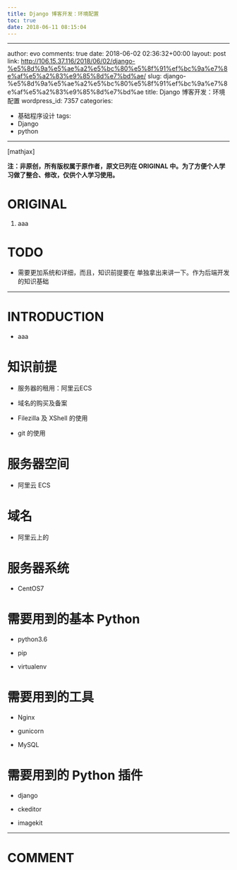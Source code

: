 ```yaml
---
title: Django 博客开发：环境配置
toc: true
date: 2018-06-11 08:15:04
---
```

---
author: evo
comments: true
date: 2018-06-02 02:36:32+00:00
layout: post
link: http://106.15.37.116/2018/06/02/django-%e5%8d%9a%e5%ae%a2%e5%bc%80%e5%8f%91%ef%bc%9a%e7%8e%af%e5%a2%83%e9%85%8d%e7%bd%ae/
slug: django-%e5%8d%9a%e5%ae%a2%e5%bc%80%e5%8f%91%ef%bc%9a%e7%8e%af%e5%a2%83%e9%85%8d%e7%bd%ae
title: Django 博客开发：环境配置
wordpress_id: 7357
categories:
- 基础程序设计
tags:
- Django
- python
---

<!-- more -->

[mathjax]

**注：非原创，所有版权属于原作者，原文已列在 ORIGINAL 中。为了方便个人学习做了整合、修改，仅供个人学习使用。**


# ORIGINAL





 	
  1. aaa




# TODO





 	
  * 需要更加系统和详细，而且，知识前提要在 单独拿出来讲一下。作为后端开发的知识基础





* * *





# INTRODUCTION





 	
  * aaa





# 知识前提





 	
  * 服务器的租用：阿里云ECS

 	
  * 域名的购买及备案

 	
  * Filezilla 及 XShell 的使用

 	
  * git 的使用




# 服务器空间





 	
  * 阿里云 ECS




# 域名





 	
  * 阿里云上的




# 服务器系统





 	
  * CentOS7





# 




# 需要用到的基本 Python





 	
  * python3.6

 	
  * pip

 	
  * virtualenv




# 需要用到的工具





 	
  * Nginx

 	
  * gunicorn

 	
  * MySQL




# 需要用到的 Python 插件





 	
  * django

 	
  * ckeditor

 	
  * imagekit




























* * *





# COMMENT



